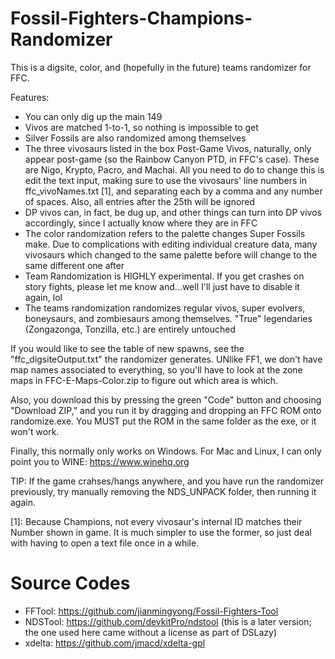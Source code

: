 # Fossil-Fighters-Champions-Randomizer
This is a digsite, color, and (hopefully in the future) teams randomizer for FFC.

Features:
- You can only dig up the main 149
- Vivos are matched 1-to-1, so nothing is impossible to get
- Silver Fossils are also randomized among themselves
- The three vivosaurs listed in the box Post-Game Vivos, naturally, only appear post-game (so
  the Rainbow Canyon PTD, in FFC's case). These are Nigo, Krypto, Pacro, and Machai. All you
  need to do to change this is edit the text input, making sure to use the vivosaurs' line
  numbers in ffc_vivoNames.txt [1], and separating each by a comma and any number of spaces.
  Also, all entries after the 25th will be ignored
- DP vivos can, in fact, be dug up, and other things can turn into DP vivos accordingly,
  since I actually know where they are in FFC
- The color randomization refers to the palette changes Super Fossils make. Due to
  complications with editing individual creature data, many vivosaurs which changed to
  the same palette before will change to the same different one after
- Team Randomization is HIGHLY experimental. If you get crashes on story fights, please
  let me know and...well I'll just have to disable it again, lol
- The teams randomization randomizes regular vivos, super evolvers, boneysaurs, and
  zombiesaurs among themselves. "True" legendaries (Zongazonga, Tonzilla, etc.) are
  entirely untouched
   
If you would like to see the table of new spawns, see the "ffc_digsiteOutput.txt" the
randomizer generates. UNlike FF1, we don't have map names associated to everything, so
you'll have to look at the zone maps in FFC-E-Maps-Color.zip to figure out which area
is which.

Also, you download this by pressing the green "Code" button and choosing "Download ZIP," and
you run it by dragging and dropping an FFC ROM onto randomize.exe. You MUST put the ROM in
the same folder as the exe, or it won't work.

Finally, this normally only works on Windows. For Mac and Linux, I can only point you to
WINE: https://www.winehq.org

TIP: If the game crahses/hangs anywhere, and you have run the randomizer previously,
try manually removing the NDS_UNPACK folder, then running it again.


[1]: Because Champions, not every vivosaur's internal ID matches their Number shown in game.
It is much simpler to use the former, so just deal with having to open a text file once in 
a while.

# Source Codes
- FFTool: https://github.com/jianmingyong/Fossil-Fighters-Tool
- NDSTool: https://github.com/devkitPro/ndstool (this is a later version; the one used here came without a license as part of DSLazy)
- xdelta: https://github.com/jmacd/xdelta-gpl

